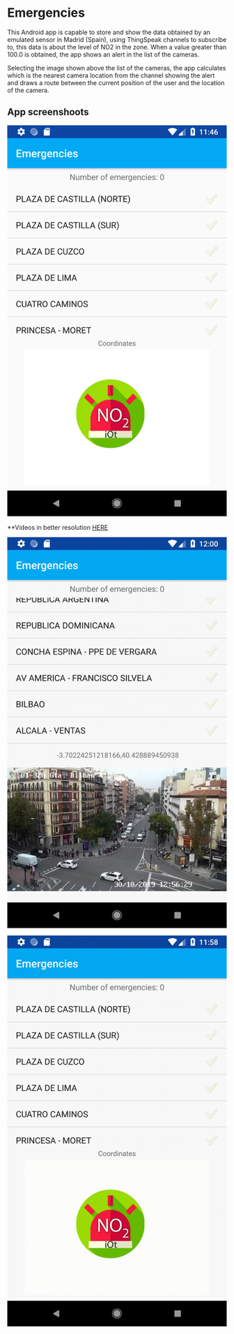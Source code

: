 # Emergencies
This Android app is capable to store and show the data obtained by an emulated sensor in Madrid (Spain), using ThingSpeak channels to subscribe to, this data is about the level of NO2 in the zone. When a value greater than 100.0 is obtained, the app shows an alert in the list of the cameras.

Selecting the image shown above the list of the cameras, the app calculates which is the nearest camera location from the channel showing the alert and draws a route between the current position of the user and the location of the camera.

## App screenshoots

![Screenshot initial view](visuals/Screenshot_1572435991.png)

**Videos in better resolution [HERE](https://github.com/nrodriguezb1/Emergencies/tree/master/visuals)

![When a message arrives video](visuals/WhenAMessageArrive.gif)

![When clic on a camera name](visuals/clickOnCameraName.gif)
